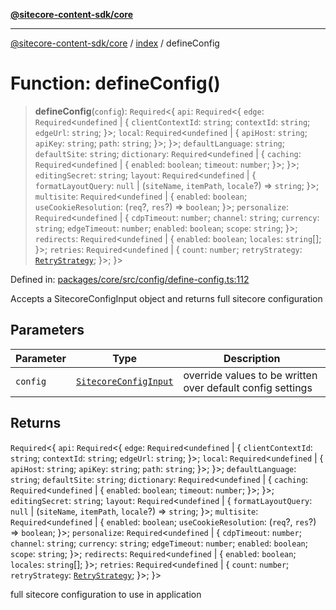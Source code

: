 [**@sitecore-content-sdk/core**](../../README.md)

***

[@sitecore-content-sdk/core](../../README.md) / [index](../README.md) / defineConfig

# Function: defineConfig()

> **defineConfig**(`config`): `Required`\<\{ `api`: `Required`\<\{ `edge`: `Required`\<`undefined` \| \{ `clientContextId`: `string`; `contextId`: `string`; `edgeUrl`: `string`; \}\>; `local`: `Required`\<`undefined` \| \{ `apiHost`: `string`; `apiKey`: `string`; `path`: `string`; \}\>; \}\>; `defaultLanguage`: `string`; `defaultSite`: `string`; `dictionary`: `Required`\<`undefined` \| \{ `caching`: `Required`\<`undefined` \| \{ `enabled`: `boolean`; `timeout`: `number`; \}\>; \}\>; `editingSecret`: `string`; `layout`: `Required`\<`undefined` \| \{ `formatLayoutQuery`: `null` \| (`siteName`, `itemPath`, `locale`?) => `string`; \}\>; `multisite`: `Required`\<`undefined` \| \{ `enabled`: `boolean`; `useCookieResolution`: (`req`?, `res`?) => `boolean`; \}\>; `personalize`: `Required`\<`undefined` \| \{ `cdpTimeout`: `number`; `channel`: `string`; `currency`: `string`; `edgeTimeout`: `number`; `enabled`: `boolean`; `scope`: `string`; \}\>; `redirects`: `Required`\<`undefined` \| \{ `enabled`: `boolean`; `locales`: `string`[]; \}\>; `retries`: `Required`\<`undefined` \| \{ `count`: `number`; `retryStrategy`: [`RetryStrategy`](../interfaces/RetryStrategy.md); \}\>; \}\>

Defined in: [packages/core/src/config/define-config.ts:112](https://github.com/Sitecore/content-sdk/blob/5668fc9a4560f7c5a529d356ffb07c3d7cb82d73/packages/core/src/config/define-config.ts#L112)

Accepts a SitecoreConfigInput object and returns full sitecore configuration

## Parameters

| Parameter | Type | Description |
| ------ | ------ | ------ |
| `config` | [`SitecoreConfigInput`](../../config/type-aliases/SitecoreConfigInput.md) | override values to be written over default config settings |

## Returns

`Required`\<\{ `api`: `Required`\<\{ `edge`: `Required`\<`undefined` \| \{ `clientContextId`: `string`; `contextId`: `string`; `edgeUrl`: `string`; \}\>; `local`: `Required`\<`undefined` \| \{ `apiHost`: `string`; `apiKey`: `string`; `path`: `string`; \}\>; \}\>; `defaultLanguage`: `string`; `defaultSite`: `string`; `dictionary`: `Required`\<`undefined` \| \{ `caching`: `Required`\<`undefined` \| \{ `enabled`: `boolean`; `timeout`: `number`; \}\>; \}\>; `editingSecret`: `string`; `layout`: `Required`\<`undefined` \| \{ `formatLayoutQuery`: `null` \| (`siteName`, `itemPath`, `locale`?) => `string`; \}\>; `multisite`: `Required`\<`undefined` \| \{ `enabled`: `boolean`; `useCookieResolution`: (`req`?, `res`?) => `boolean`; \}\>; `personalize`: `Required`\<`undefined` \| \{ `cdpTimeout`: `number`; `channel`: `string`; `currency`: `string`; `edgeTimeout`: `number`; `enabled`: `boolean`; `scope`: `string`; \}\>; `redirects`: `Required`\<`undefined` \| \{ `enabled`: `boolean`; `locales`: `string`[]; \}\>; `retries`: `Required`\<`undefined` \| \{ `count`: `number`; `retryStrategy`: [`RetryStrategy`](../interfaces/RetryStrategy.md); \}\>; \}\>

full sitecore configuration to use in application
